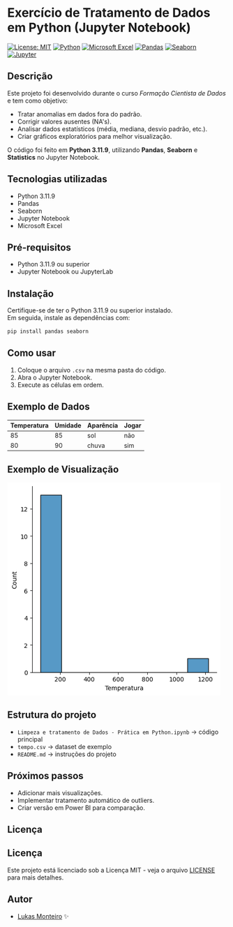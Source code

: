 # Exercício de Tratamento de Dados em Python (Jupyter Notebook)

[![License: MIT](https://img.shields.io/badge/License-MIT-yellow.svg)](LICENSE)
[![Python](https://img.shields.io/badge/python-3670A0?style=for-the-badge&logo=python&logoColor=ffdd54)]()
[![Microsoft Excel](https://img.shields.io/badge/Microsoft_Excel-217346?style=for-the-badge&logo=microsoft-excel&logoColor=white)]()
[![Pandas](https://img.shields.io/badge/pandas-150458?style=for-the-badge&logo=pandas&logoColor=white)]()
[![Seaborn](https://img.shields.io/badge/seaborn-2E6E9E?style=for-the-badge&logo=python&logoColor=white)]()
[![Jupyter](https://img.shields.io/badge/Jupyter-F37626?style=for-the-badge&logo=jupyter&logoColor=white)]()


## Descrição
Este projeto foi desenvolvido durante o curso *Formação Cientista de Dados* e tem como objetivo:
- Tratar anomalias em dados fora do padrão.
- Corrigir valores ausentes (NA's).
- Analisar dados estatísticos (média, mediana, desvio padrão, etc.).
- Criar gráficos exploratórios para melhor visualização.

O código foi feito em **Python 3.11.9**, utilizando **Pandas**, **Seaborn** e **Statistics** no Jupyter Notebook.

## Tecnologias utilizadas
- Python 3.11.9
- Pandas
- Seaborn
- Jupyter Notebook
- Microsoft Excel

## Pré-requisitos
- Python 3.11.9 ou superior
- Jupyter Notebook ou JupyterLab

## Instalação
Certifique-se de ter o Python 3.11.9 ou superior instalado.  
Em seguida, instale as dependências com:

```bash
pip install pandas seaborn
```

## Como usar
1. Coloque o arquivo `.csv` na mesma pasta do código.
2. Abra o Jupyter Notebook.
3. Execute as células em ordem.

## Exemplo de Dados
| Temperatura | Umidade | Aparência | Jogar |
|-------------|---------|-----------|-------|
| 85          | 85      | sol       | não   |
| 80          | 90      | chuva     | sim   |

## Exemplo de Visualização
![Gráfico de exemplo](Outputs/grafico.png)

## Estrutura do projeto
- `Limpeza e tratamento de Dados - Prática em Python.ipynb` → código principal
- `tempo.csv` → dataset de exemplo
- `README.md` → instruções do projeto

## Próximos passos
- Adicionar mais visualizações.
- Implementar tratamento automático de outliers.
- Criar versão em Power BI para comparação.

## Licença
## Licença
Este projeto está licenciado sob a Licença MIT - veja o arquivo [LICENSE](LICENSE) para mais detalhes.


## Autor
- [Lukas Monteiro](https://github.com/Lukasmonteiro24) ✨


